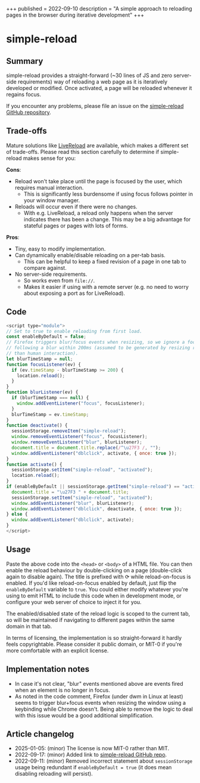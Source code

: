 +++
published = 2022-09-10
description = "A simple approach to reloading pages in the browser during iterative development"
+++
# simple-reload

## Summary

simple-reload provides a straight-forward (~30 lines of JS and zero
server-side requirements) way of reloading a web page as it is iteratively
developed or modified. Once activated, a page will be reloaded
whenever it regains focus.

If you encounter any problems, please file an issue on the [simple-reload
GitHub repository](https://github.com/muxup/simple-reload).

## Trade-offs

Mature solutions like
[LiveReload](https://github.com/livereload/livereload-js) are available, which
makes a different set of trade-offs. Please read this section carefully to
determine if simple-reload makes sense for you:

**Cons**:
* Reload won't take place until the page is focused by the user, which
  requires manual interaction.
  * This is significantly less burdensome if using focus follows pointer in
    your window manager.
* Reloads will occur even if there were no changes.
  * With e.g. LiveReload, a reload only happens when the server indicates
    there has been a change. This may be a big advantage for stateful pages or
    pages with lots of forms.

**Pros**:
* Tiny, easy to modify implementation.
* Can dynamically enable/disable reloading on a per-tab basis.
  * This can be helpful to keep a fixed revision of a page in one tab to
    compare against.
* No server-side requirements.
  * So works even from `file://`.
  * Makes it easier if using with a remote server (e.g. no need to worry about
    exposing a port as for LiveReload).

## Code

```js
<script type="module">
// Set to true to enable reloading from first load.
const enableByDefault = false;
// Firefox triggers blur/focus events when resizing, so we ignore a focus
// following a blur within 200ms (assumed to be generated by resizing rather
// than human interaction).
let blurTimeStamp = null;
function focusListener(ev) {
  if (ev.timeStamp - blurTimeStamp >= 200) {
    location.reload();
  }
}
function blurListener(ev) {
  if (blurTimeStamp === null) {
    window.addEventListener("focus", focusListener);
  }
  blurTimeStamp = ev.timeStamp;
}
function deactivate() {
  sessionStorage.removeItem("simple-reload");
  window.removeEventListener("focus", focusListener);
  window.removeEventListener("blur", blurListener);
  document.title = document.title.replace(/^\u27F3 /, "");
  window.addEventListener("dblclick", activate, { once: true });
}
function activate() {
  sessionStorage.setItem("simple-reload", "activated");
  location.reload();
}
if (enableByDefault || sessionStorage.getItem("simple-reload") == "activated") {
  document.title = "\u27F3 " + document.title;
  sessionStorage.setItem("simple-reload", "activated");
  window.addEventListener("blur", blurListener);
  window.addEventListener("dblclick", deactivate, { once: true });
} else {
  window.addEventListener("dblclick", activate);
}
</script>
```

## Usage

Paste the above code into the `<head>` or `<body>` of a HTML file. You can
then enable the reload behaviour by double-clicking on a page (double-click
again to disable again). The title is prefixed with ⟳ while reload-on-focus is
enabled. If you'd like reload-on-focus enabled by default, just flip the
`enableByDefault` variable to `true`. You could either modify
whatever you're using to emit HTML to include this code when in development
mode, or configure your web server of choice to inject it for you.

The enabled/disabled state of the reload logic is scoped to the current tab,
so will be maintained if navigating to different pages within the same domain
in that tab.

In terms of licensing, the implementation is so straight-forward it hardly
feels copyrightable. Please consider it public domain, or MIT-0 if you're more
comfortable with an explicit license.

## Implementation notes

* In case it's not clear, "blur" events mentioned above are events fired when
  an element is no longer in focus.
* As noted in the code comment, Firefox (under dwm in Linux at least) seems to
  trigger blur+focus events when resizing the window using a keybinding while
  Chrome doesn't. Being able to remove the logic to deal with this issue would
  be a good additional simplification.

## Article changelog
* 2025-01-05: (minor) The license is now MIT-0 rather than MIT.
* 2022-09-17: (minor) Added link to [simple-reload GitHub
  repo](https://github.com/muxup/simple-reload).
* 2022-09-11: (minor) Removed incorrect statement about `sessionStorage` usage being
  redundant if `enableByDefault = true` (it does mean disabling reloading will
  persist).
